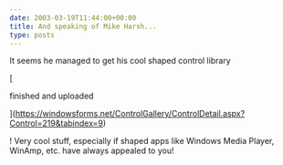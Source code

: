 ```yaml
---
date: 2003-03-19T11:44:00+00:00
title: And speaking of Mike Harsh...
type: posts
---
```

It seems he managed to get his cool shaped control library

[

finished and uploaded

](https://windowsforms.net/ControlGallery/ControlDetail.aspx?Control=219&tabindex=9)

! Very cool stuff, especially if shaped apps like Windows Media Player, WinAmp, etc. have always appealed to you!

